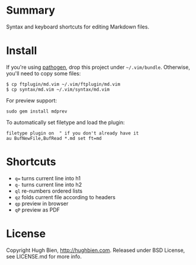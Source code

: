 Summary
=======

Syntax and keyboard shortcuts for editing Markdown files.

Install
=======
    
If you're using [pathogen](https://github.com/tpope/vim-pathogen), drop this
project under `~/.vim/bundle`.  Otherwise, you'll need to copy some files:

    $ cp ftplugin/md.vim ~/.vim/ftplugin/md.vim
    $ cp syntax/md.vim ~/.vim/syntax/md.vim

For preview support:

    sudo gem install mdprev

To automatically set filetype and load the plugin:

    filetype plugin on  " if you don't already have it
    au BufNewFile,BufRead *.md set ft=md

Shortcuts
=========

* `q=` turns current line into h1
* `q-` turns current line into h2
* `ql` re-numbers ordered lists
* `qz` folds current file according to headers
* `qp` preview in browser
* `qP` preview as PDF

License
=======

Copyright Hugh Bien, http://hughbien.com.
Released under BSD License, see LICENSE.md for more info.
